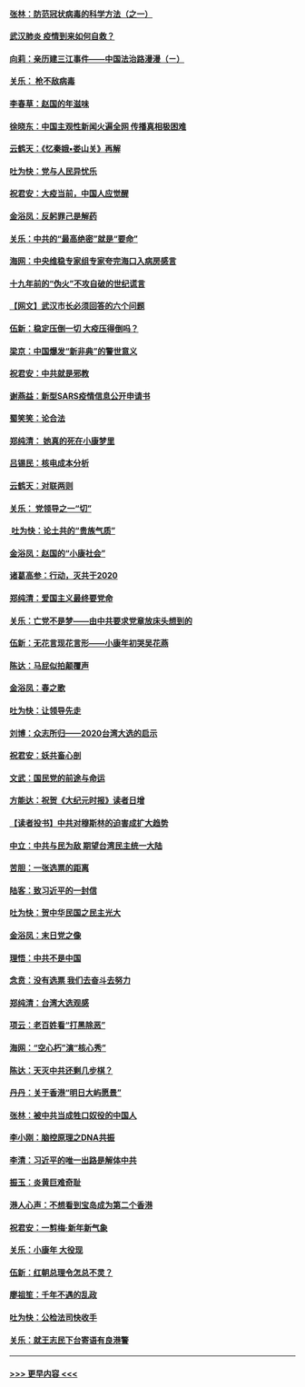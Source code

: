 #### [张林：防范冠状病毒的科学方法（之一）](../pages/nsc993/n11828618.md?t=01291633) 
#### [武汉肺炎 疫情到来如何自救？](../pages/nsc993/n11827632.md?t=01291633) 
#### [向莉：亲历建三江事件——中国法治路漫漫（ㄧ）](../pages/nsc993/n11827190.md?t=01291633) 
#### [关乐： 枪不敌病毒](../pages/nsc993/n11826746.md?t=01291633) 
#### [李春草：赵国的年滋味](../pages/nsc993/n11826321.md?t=01291633) 
#### [徐晓东：中国主观性新闻火遍全网 传播真相极困难](../pages/nsc993/n11826508.md?t=01291633) 
#### [云鹤天：《忆秦娥▪娄山关》再解](../pages/nsc993/n11824682.md?t=01291633) 
#### [吐为快：党与人民异忧乐](../pages/nsc993/n11824660.md?t=01291633) 
#### [祝君安：大疫当前，中国人应觉醒](../pages/nsc993/n11821946.md?t=01291633) 
#### [金浴凤：反躬罪己是解药](../pages/nsc993/n11820280.md?t=01291633) 
#### [关乐：中共的“最高绝密”就是“要命”](../pages/nsc993/n11816946.md?t=01291633) 
#### [海网：中央维稳专家组专家夸完海口入病房感言](../pages/nsc993/n11815138.md?t=01291633) 
#### [十九年前的“伪火”不攻自破的世纪谎言](../pages/nsc993/n11813238.md?t=01291633) 
#### [【网文】武汉市长必须回答的六个问题](../pages/nsc993/n11813848.md?t=01291633) 
#### [伍新：稳定压倒一切 大疫压得倒吗？](../pages/nsc993/n11812634.md?t=01291633) 
#### [梁京：中国爆发“新非典”的警世意义](../pages/nsc993/n11812554.md?t=01291633) 
#### [祝君安：中共就是邪教](../pages/nsc993/n11812431.md?t=01291633) 
#### [谢燕益：新型SARS疫情信息公开申请书](../pages/nsc993/n11808840.md?t=01291633) 
#### [蜀笑笑：论合法](../pages/nsc993/n11808064.md?t=01291633) 
#### [郑纯清： 她真的死在小康梦里](../pages/nsc993/n11806623.md?t=01291633) 
#### [吕锡民：核电成本分析](../pages/nsc993/n11806284.md?t=01291633) 
#### [云鹤天：对联两则](../pages/nsc993/n11805957.md?t=01291633) 
#### [关乐： 党领导之一“切”](../pages/nsc993/n11804505.md?t=01291633) 
#### [ 吐为快：论土共的“贵族气质”](../pages/nsc993/n11804490.md?t=01291633) 
#### [金浴凤：赵国的“小康社会”](../pages/nsc993/n11804452.md?t=01291633) 
#### [诸葛高参：行动，灭共于2020](../pages/nsc993/n11804120.md?t=01291633) 
#### [郑纯清：爱国主义最终要党命](../pages/nsc993/n11802197.md?t=01291633) 
#### [关乐：亡党不是梦——由中共要求党章放床头想到的](../pages/nsc993/n11802156.md?t=01291633) 
#### [伍新：无花言现花言形——小康年初哭吴花燕](../pages/nsc993/n11800044.md?t=01291633) 
#### [陈达：马屁似拍颠覆声](../pages/nsc993/n11800010.md?t=01291633) 
#### [金浴凤：春之歌](../pages/nsc993/n11797687.md?t=01291633) 
#### [吐为快：让领导先走](../pages/nsc993/n11797512.md?t=01291633) 
#### [刘博：众志所归——2020台湾大选的启示](../pages/nsc993/n11796878.md?t=01291633) 
#### [祝君安：妖共畜心剖](../pages/nsc993/n11794273.md?t=01291633) 
#### [文武：国民党的前途与命运](../pages/nsc993/n11794198.md?t=01291633) 
#### [方能达：祝贺《大纪元时报》读者日增](../pages/nsc993/n11793807.md?t=01291633) 
#### [【读者投书】中共对穆斯林的迫害成扩大趋势](../pages/nsc993/n11791371.md?t=01291633) 
#### [中立：中共与民为敌 期望台湾民主统一大陆](../pages/nsc993/n11790392.md?t=01291633) 
#### [苦胆：一张选票的距离](../pages/nsc993/n11788914.md?t=01291633) 
#### [陆客：致习近平的一封信](../pages/nsc993/n11788867.md?t=01291633) 
#### [吐为快：贺中华民国之民主光大](../pages/nsc993/n11788618.md?t=01291633) 
#### [金浴凤：末日党之像](../pages/nsc993/n11787475.md?t=01291633) 
#### [理悟：中共不是中国](../pages/nsc993/n11787463.md?t=01291633) 
#### [念贲：没有选票  我们去奋斗去努力](../pages/nsc993/n11787398.md?t=01291633) 
#### [郑纯清：台湾大选观感](../pages/nsc993/n11786210.md?t=01291633) 
#### [项云：老百姓看“打黑除恶”](../pages/nsc993/n11785398.md?t=01291633) 
#### [海网：“空心朽”演“核心秀”](../pages/nsc993/n11783874.md?t=01291633) 
#### [陈达：天灭中共还剩几步棋？](../pages/nsc993/n11783719.md?t=01291633) 
#### [丹丹：关于香港“明日大屿愿景”](../pages/nsc993/n11783273.md?t=01291633) 
#### [张林：被中共当成牲口奴役的中国人](../pages/nsc993/n11782397.md?t=01291633) 
#### [李小刚：脑控原理之DNA共振](../pages/nsc993/n11780962.md?t=01291633) 
#### [李清：习近平的唯一出路是解体中共](../pages/nsc993/n11780866.md?t=01291633) 
#### [振玉：炎黄巨难奇耻](../pages/nsc993/n11779632.md?t=01291633) 
#### [港人心声：不想看到宝岛成为第二个香港](../pages/nsc993/n11778817.md?t=01291633) 
#### [祝君安：一剪梅‧新年新气象](../pages/nsc993/n11776340.md?t=01291633) 
#### [关乐：小康年 大役现](../pages/nsc993/n11774213.md?t=01291633) 
#### [伍新：红朝总理令怎总不灵？](../pages/nsc993/n11770813.md?t=01291633) 
#### [廖祖笙：千年不遇的乱政](../pages/nsc993/n11770373.md?t=01291633) 
#### [吐为快：公检法司快收手](../pages/nsc993/n11770359.md?t=01291633) 
#### [关乐：就王志民下台寄语有良港警](../pages/nsc993/n11769903.md?t=01291633) 

----
#### [ >>> 更早内容 <<< ](../indexes/nsc993-earlier.md)
